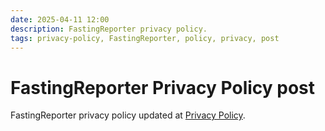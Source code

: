 ```yaml
---
date: 2025-04-11 12:00
description: FastingReporter privacy policy.
tags: privacy-policy, FastingReporter, policy, privacy, post
---
```

# FastingReporter Privacy Policy post

FastingReporter privacy policy updated at [Privacy Policy](/fastingreporter-privacy-policy).
